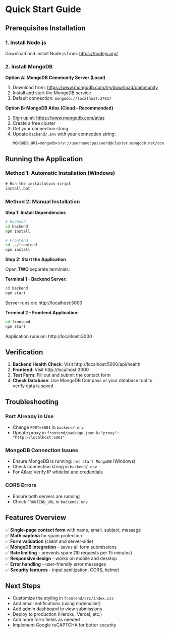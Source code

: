 # Quick Start Guide

## Prerequisites Installation

### 1. Install Node.js
Download and install Node.js from: https://nodejs.org/

### 2. Install MongoDB

**Option A: MongoDB Community Server (Local)**
1. Download from: https://www.mongodb.com/try/download/community
2. Install and start the MongoDB service
3. Default connection: `mongodb://localhost:27017`

**Option B: MongoDB Atlas (Cloud - Recommended)**
1. Sign up at: https://www.mongodb.com/atlas
2. Create a free cluster
3. Get your connection string
4. Update `backend/.env` with your connection string:
   ```
   MONGODB_URI=mongodb+srv://username:password@cluster.mongodb.net/contactform
   ```

## Running the Application

### Method 1: Automatic Installation (Windows)
```cmd
# Run the installation script
install.bat
```

### Method 2: Manual Installation

**Step 1: Install Dependencies**
```bash
# Backend
cd backend
npm install

# Frontend  
cd ../frontend
npm install
```

**Step 2: Start the Application**

Open **TWO** separate terminals:

**Terminal 1 - Backend Server:**
```bash
cd backend
npm start
```
Server runs on: http://localhost:5000

**Terminal 2 - Frontend Application:**
```bash
cd frontend
npm start
```
Application runs on: http://localhost:3000

## Verification

1. **Backend Health Check**: Visit http://localhost:5000/api/health
2. **Frontend**: Visit http://localhost:3000
3. **Test Form**: Fill out and submit the contact form
4. **Check Database**: Use MongoDB Compass or your database tool to verify data is saved

## Troubleshooting

### Port Already in Use
- Change `PORT=5001` in `backend/.env`
- Update proxy in `frontend/package.json` to `"proxy": "http://localhost:5001"`

### MongoDB Connection Issues
- Ensure MongoDB is running: `net start MongoDB` (Windows)
- Check connection string in `backend/.env`
- For Atlas: Verify IP whitelist and credentials

### CORS Errors
- Ensure both servers are running
- Check `FRONTEND_URL` in `backend/.env`

## Features Overview

✅ **Single-page contact form** with name, email, subject, message  
✅ **Math captcha** for spam protection  
✅ **Form validation** (client and server-side)  
✅ **MongoDB integration** - saves all form submissions  
✅ **Rate limiting** - prevents spam (10 requests per 15 minutes)  
✅ **Responsive design** - works on mobile and desktop  
✅ **Error handling** - user-friendly error messages  
✅ **Security features** - input sanitization, CORS, helmet  

## Next Steps

- Customize the styling in `frontend/src/index.css`
- Add email notifications (using nodemailer)
- Add admin dashboard to view submissions
- Deploy to production (Heroku, Vercel, etc.)
- Add more form fields as needed
- Implement Google reCAPTCHA for better security